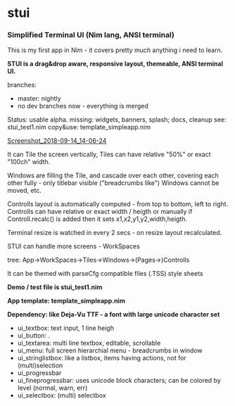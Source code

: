 # stui
### Simplified Terminal UI (Nim lang, ANSI terminal) 

This is my first app in Nim - it covers pretty much anything i need to learn.

**STUI is a drag&drop aware, responsive layout, themeable, ANSI terminal UI.**

branches:
* master: nightly
* no dev branches now - everything is merged

Status: usable alpha. missing: widgets, banners, splash; docs, cleanup
  see: stui_test1.nim
  copy&use: template_simpleapp.nim

[Screenshot_2018-09-14_14-06-24](doc/Screenshot_2018-09-14_14-06-24.png)


It can Tile the screen vertically, 
Tiles can have relative "50%" or exact "100ch" width.

Windows are filling the Tile, and cascade over each other, 
covering each other fully - only titlebar visible ("breadcrumbs like")
Windows cannot be moved, etc.

Controlls layout is automatically computed - from top to bottom, left to right.
Controlls can have relative or exact width / heigth
or manually if Controll.recalc() is added then it sets x1,x2,y1,y2,width,heigth.

Terminal resize is watched in every 2 secs - on resize layout recalculated.

STUI can handle more screens - WorkSpaces

  tree: App->WorkSpaces->Tiles->Windows->(Pages->)Controlls


It can be themed with parseCfg compatible files (.TSS) style sheets

**Demo / test file is stui_test1.nim**

**App template: template_simpleapp.nim**

**Dependency: like Deja-Vu TTF - a font with large unicode character set**

* ui_textbox: text input, 1 line heigh
* ui_button: .
* ui_textarea: multi line textbox, editable, scrollable
* ui_menu: full screen hierarchial menu - breadcrumbs in window
* ui_stringlistbox: like a listbox, items having actions, not for (multi)selection
* ui_progressbar
* ui_fineprogressbar: uses unicode block characters; can be colored by level (normal, warn, err)
* ui_selectbox: (multi) selectbox




